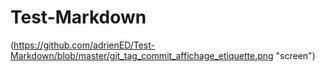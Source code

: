 # Test-Markdown


(https://github.com/adrienED/Test-Markdown/blob/master/git_tag_commit_affichage_etiquette.png "screen")
